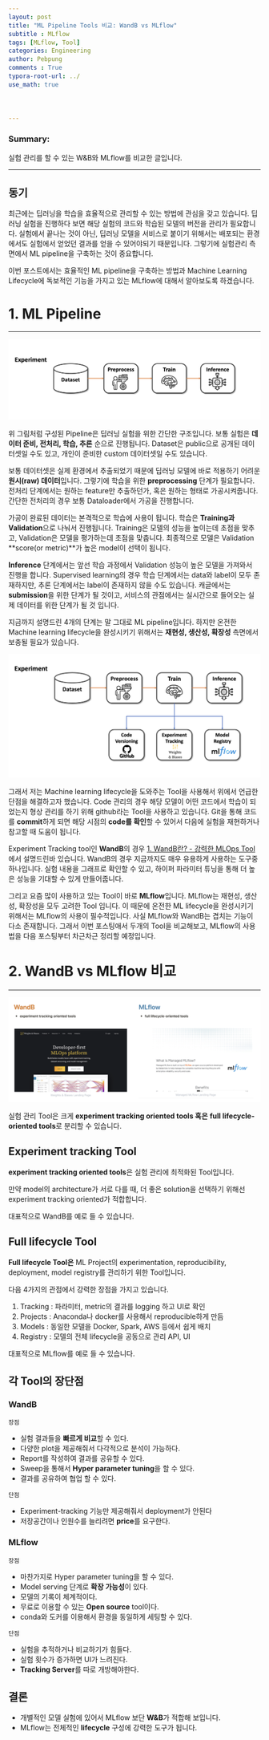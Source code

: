 ```yaml
---
layout: post
title: "ML Pipeline Tools 비교: WandB vs MLflow"
subtitle : MLflow
tags: [MLflow, Tool]
categories: Engineering
author: Pebpung
comments : True
typora-root-url: ../
use_math: true



---
```


### Summary:

실험 관리를 할 수 있는 W&B와 MLflow를 비교한 글입니다.

---



## 동기

최근에는 딥러닝을 학습을 효율적으로 관리할 수 있는 방법에 관심을 갖고 있습니다. 딥러닝 실험을 진행하다 보면 해당 실험의 코드와 학습된 모델의 버전을 관리가 필요합니다. 실험에서 끝나는 것이 아닌, 딥러닝 모델을 서비스로 붙이기 위해서는 배포되는 환경에서도 실험에서 얻었던 결과를 얻을 수 있어야되기 때문입니다. 그렇기에 실험관리 측면에서 ML pipeline을 구축하는 것이 중요합니다. 

이번 포스트에서는 효율적인 ML pipeline을 구축하는 방법과 Machine Learning Lifecycle에 독보적인 기능을 가지고 있는 MLflow에 대해서 알아보도록 하겠습니다. 

# 1. ML Pipeline 

---

![image-20220601175702366](/assets/img/2022-06-01-MLflow-1/image-20220601175702366.png)

위 그림처럼 구성된 Pipeline은 딥러닝 실험을 위한 간단한 구조입니다. 보통 실험은 **데이터 준비, 전처리, 학습, 추론** 순으로 진행됩니다. Dataset은 public으로 공개된 데이터셋일 수도 있고, 개인이 준비한 custom 데이터셋일 수도 있습니다. 

보통 데이터셋은 실제 환경에서 추출되었기 때문에 딥러닝 모델에 바로 적용하기 어려운 **원시(raw) 데이터**입니다. 그렇기에 학습을 위한 **preprocessing** 단계가 필요합니다. 전처리 단계에서는 원하는 feature만 추출하던가, 혹은 원하는 형태로 가공시켜줍니다. 간단한 전처리의 경우 보통 Dataloader에서 가공을 진행합니다. 

가공이 완료된 데이터는 본격적으로 학습에 사용이 됩니다. 학습은 **Training과 Validation**으로 나눠서 진행됩니다. Training은 모델의 성능을 높이는데 초점을 맞추고, Validation은 모델을 평가하는데 초점을 맞춥니다. 최종적으로 모델은 Validation **score(or metric)**가 높은 model이 선택이 됩니다. 

**Inference** 단계에서는 앞선 학습 과정에서 Validation 성능이 높은 모델을 가져와서 진행을 합니다. Supervised learning의 경우 학습 단계에서는 data와 label이 모두 존재하지만, 추론 단계에서는 label이 존재하지 않을 수도 있습니다. 캐글에서는 **submission**을 위한 단계가 될 것이고, 서비스의 관점에서는 실시간으로 들어오는 실제 데이터를 위한 단계가 될 것 입니다. 

지금까지 설명드린 4개의 단계는 말 그대로 ML pipeline입니다. 하지만 온전한 Machine learning lifecycle을 완성시키기 위해서는 **재현성, 생산성, 확장성** 측면에서 보충될 필요가 있습니다. 

 ![image-20220601182507100](/assets/img/2022-06-01-MLflow-1/image-20220601182507100.png)

그래서 저는 Machine learning lifecycle을 도와주는 Tool을 사용해서 위에서 언급한 단점을 해결하고자 했습니다. Code 관리의 경우 해당 모델이 어떤 코드에서 학습이 되었는지 형상 관리를 하기 위해 github라는 Tool을 사용하고 있습니다. Git을 통해 코드를 **commit**하게 되면 해당 시점의 **code를 확인**할 수 있어서 다음에 실험을 재현하거나 참고할 때 도움이 됩니다. 

Experiment Tracking tool인 **WandB**의 경우 [1. WandB란? - 강력한 MLOps Tool](https://pebpung.github.io/wandb/2021/10/06/WandB-1.html)에서 설명드린바 있습니다. WandB의 경우 지금까지도 매우 유용하게 사용하는 도구중 하나입니다. 실험 내용을 그래프로 확인할 수 있고, 하이퍼 파라미터 튜닝을 통해 더 높은 성능을 기대할 수 있게 만들어줍니다. 

그리고 요즘 많이 사용하고 있는 Tool이 바로 **MLflow**입니다. MLflow는  재현성, 생산성, 확장성을 모두 고려한 Tool 입니다. 이 때문에 온전한 ML lifecycle을 완성시키기 위해서는 MLflow의 사용이 필수적입니다. 사실 MLflow와 WandB는 겹치는 기능이 다소 존재합니다. 그래서 이번 포스팅애서 두개의 Tool을 비교해보고, MLflow의 사용법을 다음 포스팅부터 차근차근 정리할 예정입니다. 



# 2. WandB vs MLflow 비교

---



![image-20220601190358509](/assets/img/2022-06-01-MLflow-1/image-20220601190358509.png)

실험 관리 Tool은 크게 **experiment tracking oriented tools 혹은** **full lifecycle-oriented tools**로 분리할 수 있습니다.

## Experiment tracking Tool

**experiment tracking oriented tools**은 실험 관리에 최적화된 Tool입니다.

만약 model의 architecture가 서로 다를 때, 더 좋은 solution을 선택하기 위해선 experiment tracking oriented가 적합합니다.

대표적으로 WandB를 예로 들 수 있습니다. 

## Full lifecycle Tool

**Full lifecycle Tool은** ML Project의 experimentation, reproducibility, deployment, model registry를 관리하기 위한 Tool입니다.

다음 4가지의 관점에서 강력한 장점을 가지고 있습니다. 

1.  Tracking : 파라미터, metric의 결과를 logging 하고 UI로 확인
2.  Projects : Anaconda나 docker를 사용해서 reproducible하게 만듬
3.  Models : 동일한 모델을 Docker, Spark, AWS 등에서 쉽게 배치
4.  Registry : 모델의 전체 lifecycle을 공동으로 관리 API, UI

대표적으로 MLflow를 예로 들 수 있습니다. 

## 각 Tool의 장단점

### WandB

`장점`

-  실험 결과들을 **빠르게 비교**할 수 있다.
-  다양한 plot을 제공해줘서 다각적으로 분석이 가능하다.
-  Report를 작성하여 결과를 공유할 수 있다.
-  Sweep을 통해서 **Hyper parameter tuning**을 할 수 있다.
-  결과를 공유하여 협업 할 수 있다.

`단점`

-  Experiment-tracking 기능만 제공해줘서 deployment가 안된다
-  저장공간이나 인원수를 늘리려면 **price**를 요구한다.

### MLflow 

`장점`

-  마찬가지로 Hyper parameter tuning을 할 수 있다.
-  Model serving 단계로 **확장 가능성**이 있다.
-  모델의 기록이 체계적이다.
-  무료로 이용할 수 있는 **Open source** tool이다.
-  conda와 도커를 이용해서 환경을 동일하게 세팅할 수 있다.

`단점`

-  실험을 추적하거나 비교하기가 힘들다.
-  실험 횟수가 증가하면 UI가 느려진다.
-  **Tracking Server**를 따로 개방해야한다. 

## 결론

-  개별적인 모델 실험에 있어서 MLflow 보단 **W&B**가 적합해 보입니다.
-  MLflow는 전체적인 **lifecycle** 구성에 강력한 도구가 됩니다. 